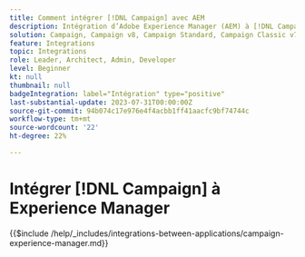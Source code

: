 ```yaml
---
title: Comment intégrer [!DNL Campaign] avec AEM
description: Intégration d’Adobe Experience Manager (AEM) à [!DNL Campaign] pour créer et gérer des campagnes par e-mail.
solution: Campaign, Campaign v8, Campaign Standard, Campaign Classic v7, Experience Manager, Experience Manager Forms
feature: Integrations
topic: Integrations
role: Leader, Architect, Admin, Developer
level: Beginner
kt: null
thumbnail: null
badgeIntegration: label="Intégration" type="positive"
last-substantial-update: 2023-07-31T00:00:00Z
source-git-commit: 94b074c17e976e4f4acbb1ff41aacfc9bf74744c
workflow-type: tm+mt
source-wordcount: '22'
ht-degree: 22%

---
```



# Intégrer [!DNL Campaign] à Experience Manager 

{{$include /help/_includes/integrations-between-applications/campaign-experience-manager.md}}
